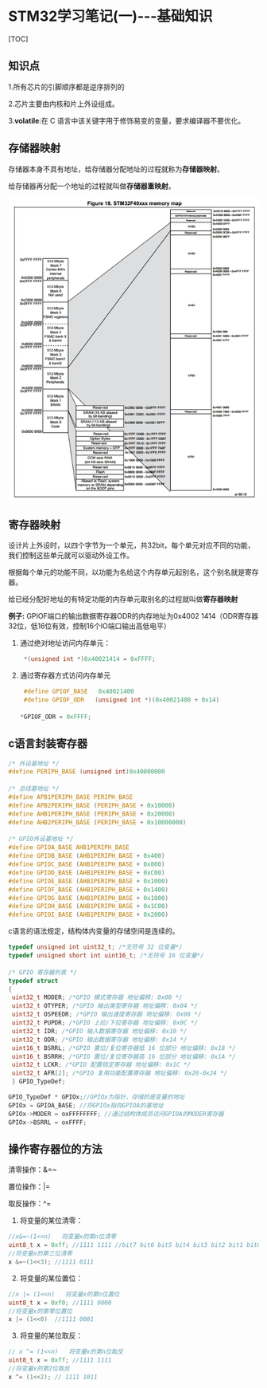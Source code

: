 # STM32学习笔记(一)---基础知识

[TOC]

## 知识点

1.所有芯片的引脚顺序都是逆序排列的

2.芯片主要由内核和片上外设组成。

3.**volatile**:在 C 语言中该关键字用于修饰易变的变量，要求编译器不要优化。 

## 存储器映射

存储器本身不具有地址，给存储器分配地址的过程就称为**存储器映射**。

给存储器再分配一个地址的过程就叫做**存储器重映射**。

![存储器映射](.\图片\1565056497193.png)

## 寄存器映射

设计片上外设时，以四个字节为一个单元，共32bit，每个单元对应不同的功能，我们控制这些单元就可以驱动外设工作。

根据每个单元的功能不同，以功能为名给这个内存单元起别名，这个别名就是寄存器。

给已经分配好地址的有特定功能的内存单元取别名的过程就叫做**寄存器映射**

**例子:** GPIOF端口的输出数据寄存器ODR的内存地址为0x4002 1414（ODR寄存器32位，低16位有效，控制16个IO端口输出高低电平）

1. 通过绝对地址访问内存单元：

   ```c
    *(unsigned int *)0x40021414 = 0xFFFF;
   ```

2. 通过寄存器方式访问内存单元

   ```c
    #define GPIOF_BASE   0x40021400
    #define GPIOF_ODR   (unsigned int *)(0x40021400 + 0x14)
   
   *GPIOF_ODR = 0xFFFF;
   ```

## c语言封装寄存器

   ```c
   /* 外设基地址 */
   #define PERIPH_BASE (unsigned int)0x40000000
   
   /* 总线基地址 */
   #define APB1PERIPH_BASE PERIPH_BASE
   #define APB2PERIPH_BASE (PERIPH_BASE + 0x10000)
   #define AHB1PERIPH_BASE (PERIPH_BASE + 0x20000)
   #define AHB2PERIPH_BASE (PERIPH_BASE + 0x10000000)
   
   /* GPIO外设基地址 */
   #define GPIOA_BASE AHB1PERIPH_BASE
   #define GPIOB_BASE (AHB1PERIPH_BASE + 0x400)
   #define GPIOC_BASE (AHB1PERIPH_BASE + 0x800)
   #define GPIOD_BASE (AHB1PERIPH_BASE + 0xC00)
   #define GPIOE_BASE (AHB1PERIPH_BASE + 0x1000)
   #define GPIOF_BASE (AHB1PERIPH_BASE + 0x1400)
   #define GPIOG_BASE (AHB1PERIPH_BASE + 0x1800)
   #define GPIOH_BASE (AHB1PERIPH_BASE + 0x1C00)
   #define GPIOI_BASE (AHB1PERIPH_BASE + 0x2000)
   ```

   c语言的语法规定，结构体内变量的存储空间是连续的。

   ```c
   typedef unsigned int uint32_t; /*无符号 32 位变量*/
   typedef unsigned short int uint16_t; /*无符号 16 位变量*/
   
   /* GPIO 寄存器列表 */
   typedef struct 
   {
    uint32_t MODER; /*GPIO 模式寄存器 地址偏移: 0x00 */
    uint32_t OTYPER; /*GPIO 输出类型寄存器 地址偏移: 0x04 */
    uint32_t OSPEEDR; /*GPIO 输出速度寄存器 地址偏移: 0x08 */
    uint32_t PUPDR; /*GPIO 上拉/下拉寄存器 地址偏移: 0x0C */
    uint32_t IDR; /*GPIO 输入数据寄存器 地址偏移: 0x10 */
    uint32_t ODR; /*GPIO 输出数据寄存器 地址偏移: 0x14 */
    uint16_t BSRRL; /*GPIO 置位/复位寄存器低 16 位部分 地址偏移: 0x18 */
    uint16_t BSRRH; /*GPIO 置位/复位寄存器高 16 位部分 地址偏移: 0x1A */
    uint32_t LCKR; /*GPIO 配置锁定寄存器 地址偏移: 0x1C */
    uint32_t AFR[2]; /*GPIO 复用功能配置寄存器 地址偏移: 0x20-0x24 */
    } GPIO_TypeDef;
   ```

   ```c
   GPIO_TypeDef * GPIOx;//GPIOx为指针，存储的是变量的地址
   GPIOx = GPIOA_BASE; //将GPIOx指向GPIOA的基地址
   GPIOx->MODER = oxFFFFFFFF; //通过结构体成员访问GPIOA的MODER寄存器
   GPIOx->BSRRL = oxFFFF;
   ```


## 操作寄存器位的方法

   清零操作：&=~

   置位操作：|=

   取反操作：^=

   1. 将变量的某位清零：

   ```c
   //x&=~(1<<n)   将变量x的第n位清零
   uint8_t x = 0xff; //1111 1111 //bit7 bit6 bit5 bit4 bit3 bit2 bit1 bit0
   //将变量x的第三位清零
   x &=~(1<<3); //1111 0111
   ```

   2. 将变量的某位置位：

   ```c
   //x |= (1<<n)   将变量x的第n位置位
   uint8_t x = 0xf0; //1111 0000
   //将变量x的第零位置位
   x |= (1<<0)  //1111 0001
   ```

   3. 将变量的某位取反：

   ```c
   // x ^= (1<<n)   将变量x的第n位取反
   uint8_t x = 0xff; //1111 1111
   //将变量x的第2位取反
   x ^= (1<<2); // 1111 1011
   ```

  
